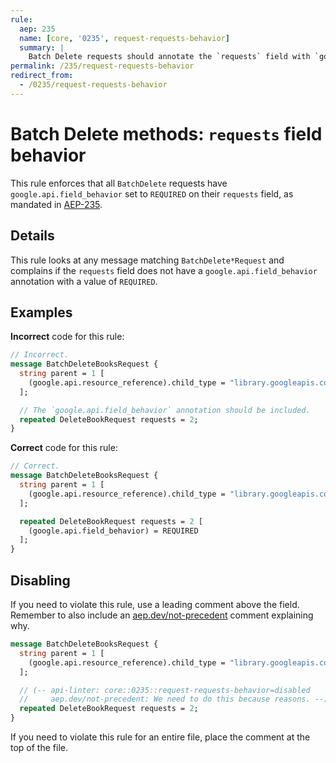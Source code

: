 ```yaml
---
rule:
  aep: 235
  name: [core, '0235', request-requests-behavior]
  summary: |
    Batch Delete requests should annotate the `requests` field with `google.api.field_behavior`.
permalink: /235/request-requests-behavior
redirect_from:
  - /0235/request-requests-behavior
---
```


# Batch Delete methods: `requests` field behavior

This rule enforces that all `BatchDelete` requests have
`google.api.field_behavior` set to `REQUIRED` on their `requests` field, as
mandated in [AEP-235][].

## Details

This rule looks at any message matching `BatchDelete*Request` and complains if the
`requests` field does not have a `google.api.field_behavior` annotation with a
value of `REQUIRED`.

## Examples

**Incorrect** code for this rule:

```proto
// Incorrect.
message BatchDeleteBooksRequest {
  string parent = 1 [
    (google.api.resource_reference).child_type = "library.googleapis.com/Book"
  ];

  // The `google.api.field_behavior` annotation should be included.
  repeated DeleteBookRequest requests = 2;
}
```

**Correct** code for this rule:

```proto
// Correct.
message BatchDeleteBooksRequest {
  string parent = 1 [
    (google.api.resource_reference).child_type = "library.googleapis.com/Book"
  ];

  repeated DeleteBookRequest requests = 2 [
    (google.api.field_behavior) = REQUIRED
  ];
}
```

## Disabling

If you need to violate this rule, use a leading comment above the field.
Remember to also include an [aep.dev/not-precedent][] comment explaining why.

```proto
message BatchDeleteBooksRequest {
  string parent = 1 [
    (google.api.resource_reference).child_type = "library.googleapis.com/Book"
  ];

  // (-- api-linter: core::0235::request-requests-behavior=disabled
  //     aep.dev/not-precedent: We need to do this because reasons. --)
  repeated DeleteBookRequest requests = 2;
}
```

If you need to violate this rule for an entire file, place the comment at the
top of the file.

[aep-235]: https://aep.dev/235
[aep.dev/not-precedent]: https://aep.dev/not-precedent
